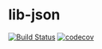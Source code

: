 # lib-json

[![Build Status](https://travis-ci.org/csgis/lib-json.svg?branch=master)](https://travis-ci.org/csgis/lib-json)
[![codecov](https://img.shields.io/codecov/c/github/csgis/lib-json.svg)](https://codecov.io/gh/csgis/lib-json)
